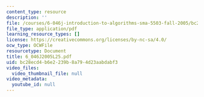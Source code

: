 ```yaml
---
content_type: resource
description: ''
file: /courses/6-046j-introduction-to-algorithms-sma-5503-fall-2005/bc28ecd4b6e2239b8a794d23aabdabf3_6_046J2005L25.pdf
file_type: application/pdf
learning_resource_types: []
license: https://creativecommons.org/licenses/by-nc-sa/4.0/
ocw_type: OCWFile
resourcetype: Document
title: 6_046J2005L25.pdf
uid: bc28ecd4-b6e2-239b-8a79-4d23aabdabf3
video_files:
  video_thumbnail_file: null
video_metadata:
  youtube_id: null
---
```

